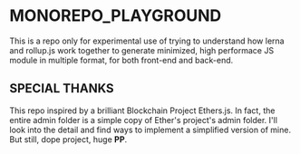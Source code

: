 # MONOREPO_PLAYGROUND

This is a repo only for experimental use of trying to understand how lerna and rollup.js work together to generate minimized, high performace JS module in multiple format, for both front-end and back-end. 

## SPECIAL THANKS

This repo inspired by a brilliant Blockchain Project Ethers.js. In fact, the entire admin folder is a simple copy of Ether's project's admin folder. I'll look into the detail and find ways to implement a simplified version of mine. But still, dope project, huge **PP**.

